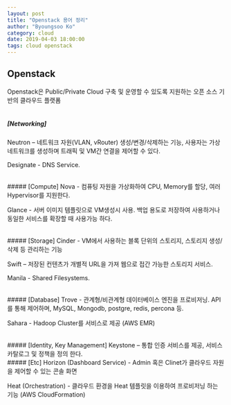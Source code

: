 ```yaml
---
layout: post
title: "Openstack 용어 정리"
author: "Byoungsoo Ko"
category: cloud
date: 2019-04-03 18:00:00
tags: cloud openstack
---
```



Openstack
---

Openstack은 Public/Private Cloud 구축 및 운영할 수 있도록 지원하는 오픈 소스 기반의 클라우드 플랫폼  
<br/>
##### [Networking]
Neutron – 네트워크 자원(VLAN, vRouter) 생성/변경/삭제하는 기능, 사용자는 가상 네트워크를 생성하며 트래픽 및 VM간 연결을 제어할 수 있다.

Designate - DNS Service.

<br/>
##### [Compute]
Nova - 컴퓨팅 자원을 가상화하여 CPU, Memory를 할당, 여러 Hypervisor를 지원한다.

Glance - 서버 이미지 템플릿으로 VM생성시 사용. 백업 용도로 저장하여 사용하거나 동일한 서비스를 확장할 때 사용가능 하다.  

<br/>
##### [Storage]
Cinder - VM에서 사용하는 블록 단위의 스토리지, 스토리지 생성/삭제 등 관리하는 기능

Swift – 저장된 컨텐츠가 개별적 URL을 가져 웹으로 접간 가능한 스토리지 서비스.  

Manila - Shared Filesystems.

<br/>
##### [Database]
Trove - 관계형/비관계형 데이터베이스 엔진을 프로비저닝. API를 통해 제어하며, MySQL, Mongodb, postgre, redis, percona 등.  

Sahara - Hadoop Cluster를 서비스로 제공 (AWS EMR)

<br/>
##### [Identity, Key Management]
Keystone – 통합 인증 서비스를 제공, 서비스 카탈로그 및 정책을 정의 한다.  

<br/>
##### [Etc]
Horizon (Dashboard Service) - Admin 혹은 Clinet가 클라우드 자원을 제어할 수 있는 콘솔 화면

Heat (Orchestration) - 클라우드 환경을 Heat 템플릿을 이용하여 프로비저닝 하는 기능 (AWS CloudFormation)  
